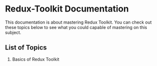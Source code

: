 # Redux-Toolkit Documentation 

This documentation is about mastering Redux Toolkit. You can check out these topics below to see what you could capable of mastering on this subject.

## List of Topics

1. Basics of Redux Toolkit
